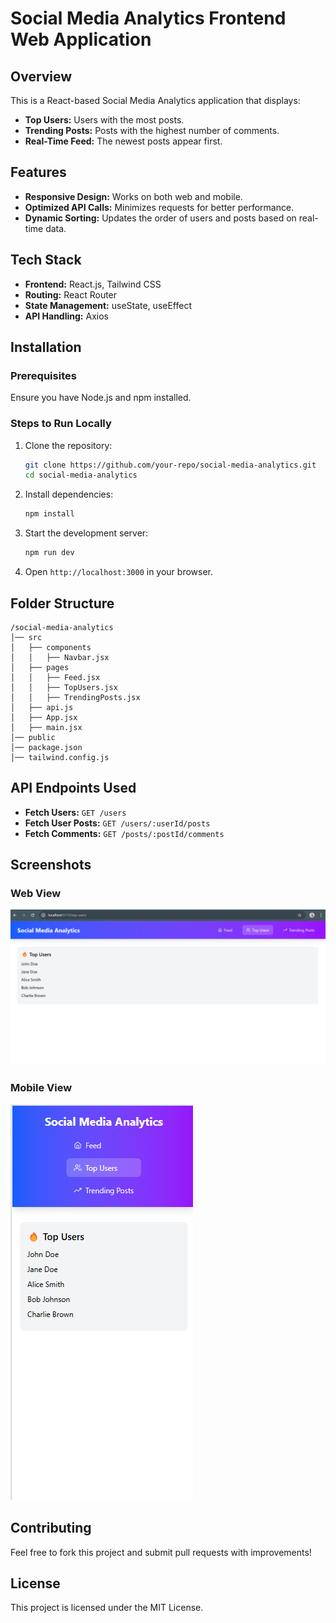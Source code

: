 # Social Media Analytics Frontend Web Application

## Overview
This is a React-based Social Media Analytics application that displays:
- **Top Users:** Users with the most posts.
- **Trending Posts:** Posts with the highest number of comments.
- **Real-Time Feed:** The newest posts appear first.

## Features
- **Responsive Design:** Works on both web and mobile.
- **Optimized API Calls:** Minimizes requests for better performance.
- **Dynamic Sorting:** Updates the order of users and posts based on real-time data.

## Tech Stack
- **Frontend:** React.js, Tailwind CSS
- **Routing:** React Router
- **State Management:** useState, useEffect
- **API Handling:** Axios

## Installation

### Prerequisites
Ensure you have Node.js and npm installed.

### Steps to Run Locally
1. Clone the repository:
   ```sh
   git clone https://github.com/your-repo/social-media-analytics.git
   cd social-media-analytics
   ```
2. Install dependencies:
   ```sh
   npm install
   ```
3. Start the development server:
   ```sh
   npm run dev
   ```
4. Open `http://localhost:3000` in your browser.

## Folder Structure
```
/social-media-analytics
│── src
│   ├── components
│   │   ├── Navbar.jsx
│   ├── pages
│   │   ├── Feed.jsx
│   │   ├── TopUsers.jsx
│   │   ├── TrendingPosts.jsx
│   ├── api.js
│   ├── App.jsx
│   ├── main.jsx
│── public
│── package.json
│── tailwind.config.js
```

## API Endpoints Used
- **Fetch Users:** `GET /users`
- **Fetch User Posts:** `GET /users/:userId/posts`
- **Fetch Comments:** `GET /posts/:postId/comments`

## Screenshots
### Web View
![Web View](Screenshot/webview.png)


### Mobile View
![Mobile View](Screenshot/mobileview.png)

## Contributing
Feel free to fork this project and submit pull requests with improvements!

## License
This project is licensed under the MIT License.

